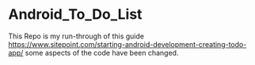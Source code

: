 # Android_To_Do_List

This Repo is my run-through of this guide https://www.sitepoint.com/starting-android-development-creating-todo-app/ some aspects of the code have been changed.

